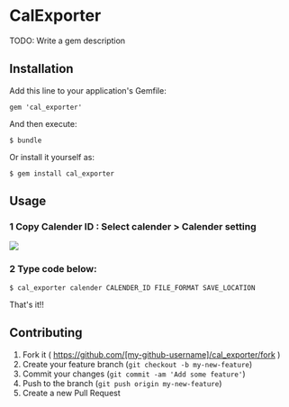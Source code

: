 # CalExporter

TODO: Write a gem description

## Installation

Add this line to your application's Gemfile:

    gem 'cal_exporter'

And then execute:

    $ bundle

Or install it yourself as:

    $ gem install cal_exporter

## Usage

### 1 Copy Calender ID : Select calender > Calender setting 

![](https://dl.dropboxusercontent.com/u/74344418/github-image/cal_expoter.png)

### 2 Type code below:

```
$ cal_exporter calender CALENDER_ID FILE_FORMAT SAVE_LOCATION 
```

That's it!!


## Contributing

1. Fork it ( https://github.com/[my-github-username]/cal_exporter/fork )
2. Create your feature branch (`git checkout -b my-new-feature`)
3. Commit your changes (`git commit -am 'Add some feature'`)
4. Push to the branch (`git push origin my-new-feature`)
5. Create a new Pull Request
